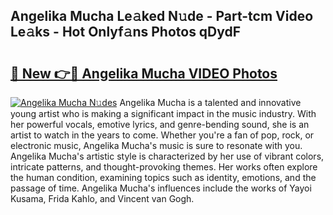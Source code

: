 ## Angelika Mucha Le𝚊ked N𝚞de - Part-tcm Video Le𝚊ks - Hot Onlyf𝚊ns Photos qDydF

# <h2><a href="http://ac18655.deff.icu/?id=Angelika+Mucha">🔗 New 👉🔴 Angelika Mucha VIDEO Photos</a></h2>

[![Angelika Mucha N𝚞des](https://i.imgur.com/rIISA9y.gif)](http://ac18655.deff.icu/?id=Angelika+Mucha)
Angelika Mucha is a talented and innovative young artist who is making a significant impact in the music industry. With her powerful vocals, emotive lyrics, and genre-bending sound, she is an artist to watch in the years to come. Whether you're a fan of pop, rock, or electronic music, Angelika Mucha's music is sure to resonate with you. Angelika Mucha's artistic style is characterized by her use of vibrant colors, intricate patterns, and thought-provoking themes. Her works often explore the human condition, examining topics such as identity, emotions, and the passage of time. Angelika Mucha's influences include the works of Yayoi Kusama, Frida Kahlo, and Vincent van Gogh.
